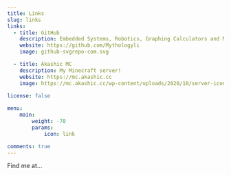 ```yaml
---
title: Links
slug: links
links:
  - title: GitHub
    description: Embedded Systems, Robotics, Graphing Calculators and Minecraft!
    website: https://github.com/Mythologyli
    image: github-svgrepo-com.svg

  - title: Akashic MC
    description: My Minecraft server!
    website: https://mc.akashic.cc
    image: https://mc.akashic.cc/wp-content/uploads/2020/10/server-icon-150x150.jpg
  
license: false

menu:
    main: 
        weight: -70
        params:
            icon: link

comments: true
---
```


Find me at...